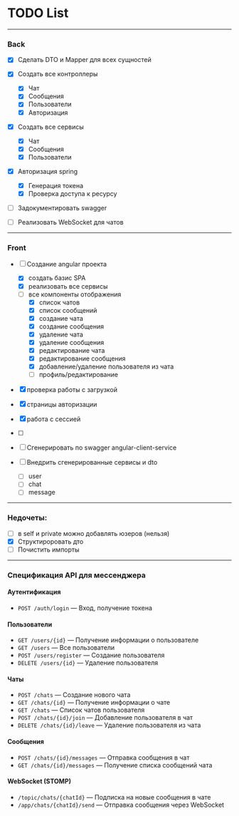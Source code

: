 # TODO List

---

### Back
- [x] Сделать DTO и Mapper для всех сущностей
- [x] Создать все контроллеры
  - [x] Чат
  - [x] Сообщения
  - [x] Пользователи
  - [x] Авторизация
- [x] Создать все сервисы
    - [x] Чат
    - [x] Сообщения
    - [x] Пользователи

- [x] Авторизация spring
    - [x] Генерация токена
    - [x] Проверка доступа к ресурсу

- [ ] Задокументировать swagger

- [ ] Реализовать WebSocket для чатов
---

### Front
- [ ] Создание angular проекта
    - [x] создать базис SPA
    - [x] реализовать все сервисы
    - [ ] все компоненты отображения
      - [x] список чатов
      - [x] список сообщений
      - [x] создание чата 
      - [x] создание сообщения
      - [x] удаление чата
      - [x] удаление сообщения
      - [x] редактирование чата
      - [x] редактирование сообщения
      - [x] добавление/удаление пользователя из чата
      - [ ] профиль/редактирование
    
- [x] проверка работы с загрузкой
- [x] страницы авторизации
- [x] работа с сессией
- [ ]
- [ ] Сгенерировать по swagger angular-client-service

- [ ] Внедрить сгенерированные сервисы и dto
    - [ ] user
    - [ ] chat
    - [ ] message

---

### Недочеты:
- [ ] в self и private можно добавлять юзеров (нельзя)
- [x] Структироровать дто
- [ ] Почистить импорты

---


### Спецификация API для мессенджера

#### **Аутентификация**

- `POST /auth/login` — Вход, получение токена

#### **Пользователи**

- `GET /users/{id}` — Получение информации о пользователе
- `GET /users` — Все пользователи
- `POST /users/register` — Создание пользователя
- `DELETE /users/{id}` — Удаление пользователя

#### **Чаты**

- `POST /chats` — Создание нового чата
- `GET /chats/{id}` — Получение информации о чате
- `GET /chats` — Список чатов пользователя
- `POST /chats/{id}/join` — Добавление пользователя в чат
- `DELETE /chats/{id}/leave` — Удаление пользователя из чата

#### **Сообщения**

- `POST /chats/{id}/messages` — Отправка сообщения в чат
- `GET /chats/{id}/messages` — Получение списка сообщений чата

#### **WebSocket (STOMP)**

- `/topic/chats/{chatId}` — Подписка на новые сообщения в чате
- `/app/chats/{chatId}/send` — Отправка сообщения через WebSocket